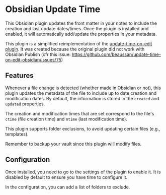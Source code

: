 # Obsidian Update Time

This Obsidian plugin updates the front matter in your notes to include the creation and last update dates/times.
Once the plugin is installed and enabled, it will automatically add/update the properties in your metadata.

This plugin is a simplified reimplementation of the [update-time-on-edit plugin](https://github.com/beaussan/update-time-on-edit-obsidian). It was created because the original plugin did not work with Obsidian Publish (cfr this issue: https://github.com/beaussan/update-time-on-edit-obsidian/issues/75)

## Features

Whenever a file change is detected (whether made in Obsidian or not), this plugin updates the metadata of the file to include up to date creation and modification dates.
By default, the information is stored in the `created` and `updated` properties.

The creation and modification times that are set correspond to the file's `ctime` (file creation time) and `mtime` (last modification time).

This plugin supports folder exclusions, to avoid updating certain files (e.g., templates).

Remember to backup your vault since this plugin will modify files.

## Configuration

Once installed, you need to go to the settings of the plugin to enable it. It is disabled by default to ensure you have time to configure it.

In the configuration, you can add a list of folders to exclude.
